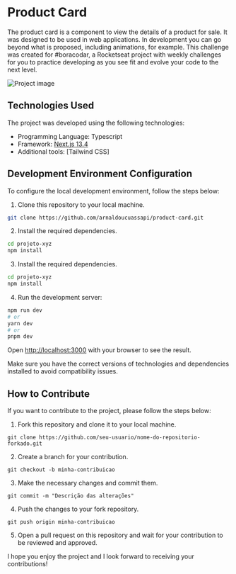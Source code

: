 # Product Card 

The product card is a component to view the details of a product for sale. It was designed to be used in web applications. In development you can go beyond what is proposed, including animations, for example.
This challenge was created for #boracodar, a Rocketseat project with weekly challenges for you to practice developing as you see fit and evolve your code to the next level.

![Project image](https://imgur.com/tCdnvb4)

## Technologies Used

The project was developed using the following technologies:

- Programming Language: Typescript
- Framework: [Next.js 13.4](https://nextjs.org/)
- Additional tools: [Tailwind CSS]

## Development Environment Configuration

To configure the local development environment, follow the steps below:

1. Clone this repository to your local machine.
```bash
git clone https://github.com/arnaldoucuassapi/product-card.git
```

2. Install the required dependencies.
```bash
cd projeto-xyz
npm install
```

3. Install the required dependencies.
```bash
cd projeto-xyz
npm install
```

4. Run the development server:

```bash
npm run dev
# or
yarn dev
# or
pnpm dev
```

Open [http://localhost:3000](http://localhost:3000) with your browser to see the result.


Make sure you have the correct versions of technologies and dependencies installed to avoid compatibility issues.

## How to Contribute
If you want to contribute to the project, please follow the steps below:

1. Fork this repository and clone it to your local machine.
```shell
git clone https://github.com/seu-usuario/nome-do-repositorio-forkado.git
```

2. Create a branch for your contribution.
```shell
git checkout -b minha-contribuicao
```

3. Make the necessary changes and commit them.
```shell
git commit -m "Descrição das alterações"
```

4. Push the changes to your fork repository.
```shell
git push origin minha-contribuicao
```

5. Open a pull request on this repository and wait for your contribution to be reviewed and approved.

I hope you enjoy the project and I look forward to receiving your contributions!
